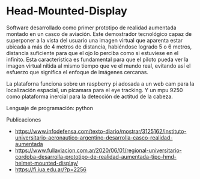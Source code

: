 # Head-Mounted-Display

Software desarrollado como primer prototipo de realidad aumentada montado en un casco de aviación. Este demostrador tecnológico capaz de superponer a la vista del usuario una imagen virtual que aparenta estar ubicada a más de 4 metros de distancia, habiéndose logrado 5 o 6 metros, distancia suficiente para que el ojo lo perciba como si estuviese en el infinito. Esta característica es fundamental para que el piloto pueda ver la imagen virtual nítida al mismo tiempo que ve el mundo real, evitando así el esfuerzo que significa el enfoque de imágenes cercanas. 

La plataforna funciona sobre un raspberry pi adosada a un web cam para la localización espacial, un picamara para el eye tracking. Y un mpu 9250 como plataforma inercial para la detección de actitud de la cabeza.

Lenguaje de programación: python

Publicaciones
- https://www.infodefensa.com/texto-diario/mostrar/3125162/instituto-universitario-aeronautico-argentino-desarrolla-casco-realidad-aumentada
- https://www.fullaviacion.com.ar/2020/06/01/regional-universitario-cordoba-desarrolla-prototipo-de-realidad-aumentada-tipo-hmd-helmet-mounted-display/
- https://fi.iua.edu.ar/?p=2256
